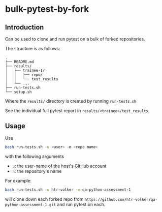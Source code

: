 # bulk-pytest-by-fork

## Introduction

Can be used to clone and run pytest on a bulk of forked repositories.

The structure is as follows:
```
.
├── README.md
├── results/
│   ├── trainee-1/
│   │   ├── repo/
│   │   └── test_results
│   └── ...
├── run-tests.sh
└── setup.sh
```

Where the `results/` directory is created by running `run-tests.sh`

See the individual full pytest report in `results/<trainee>/test_results`.

## Usage

Use 

```bash
bash run-tests.sh -u <user> -n <repo name>
```

with the following arguments
- `u`: the user-name of the host's GitHub account
- `n`: the repository's name

For example: 

```bash
bash run-tests.sh -u htr-volker -n qa-python-assessment-1
```

will clone down each forked repo from `https://github.com/htr-volker/qa-python-assessment-1.git` and run pytest on each.